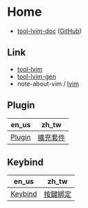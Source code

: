 
# Home

* [tool-lvim-doc](https://samwhelp.github.io/tool-lvim-doc/) ([GitHub](https://github.com/samwhelp/tool-lvim-doc))


## Link

* [tool-lvim](https://github.com/samwhelp/tool-lvim)
* [tool-lvim-gen](https://github.com/samwhelp/tool-lvim-gen)
* note-about-vim / [lvim](https://samwhelp.github.io/note-about-vim/read/project/lvim.html)


## Plugin

| en_us | zh_tw |
| --- | --- |
| [Plugin](https://samwhelp.github.io/tool-mvim-doc/read/en_us/feature/plugin.html) | [擴充套件](https://samwhelp.github.io/tool-mvim-doc/read/zh_tw/feature/Plugin.html) |


## Keybind

| en_us | zh_tw |
| --- | --- |
| [Keybind](https://samwhelp.github.io/tool-mvim-doc/read/en_us/feature/keybind.html) | [按鍵綁定](https://samwhelp.github.io/tool-mvim-doc/read/zh_tw/feature/keybind.html) |
